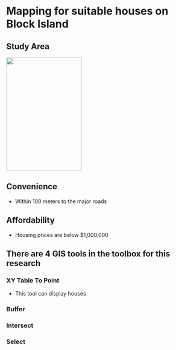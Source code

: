 # Mapping for suitable houses on Block Island

## Study Area
<img src=https://seewesterly.com/wp-content/uploads/2017/09/blockislandmap.jpg width="200" height="300">

## Convenience
- Within 100 meters to the major roads
## Affordability
- Housing prices are below $1,000,000
## There are 4 GIS tools in the toolbox for this research

### XY Table To Point

- This tool can display houses 

### Buffer


### Intersect


### Select
